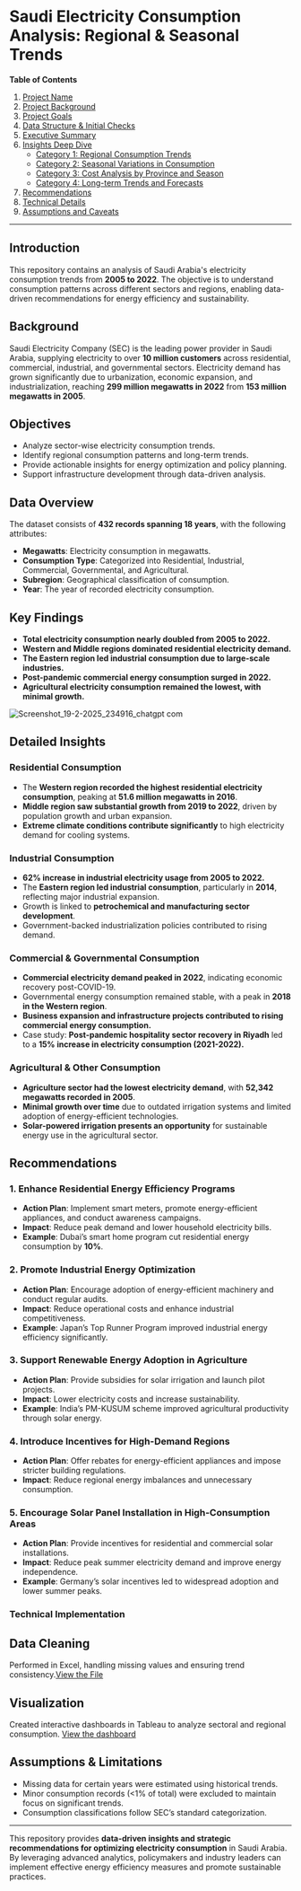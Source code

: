# Saudi Electricity Consumption Analysis: Regional & Seasonal Trends

**Table of Contents**

1. [Project Name](#project-name)
2. [Project Background](#project-background)
3. [Project Goals](#project-goals)
4. [Data Structure & Initial Checks](#data-structure--initial-checks)
5. [Executive Summary](#executive-summary)
6. [Insights Deep Dive](#insights-deep-dive)
   - [Category 1: Regional Consumption Trends](#category-1-regional-consumption-trends)
   - [Category 2: Seasonal Variations in Consumption](#category-2-seasonal-variations-in-consumption)
   - [Category 3: Cost Analysis by Province and Season](#category-3-cost-analysis-by-province-and-season)
   - [Category 4: Long-term Trends and Forecasts](#category-4-long-term-trends-and-forecasts)
7. [Recommendations](#recommendations)
8. [Technical Details](#technical-details)
9. [Assumptions and Caveats](#assumptions-and-caveats)

---

## Introduction

This repository contains an analysis of Saudi Arabia's electricity consumption trends from **2005 to 2022**. The objective is to understand consumption patterns across different sectors and regions, enabling data-driven recommendations for energy efficiency and sustainability.

## Background

Saudi Electricity Company (SEC) is the leading power provider in Saudi Arabia, supplying electricity to over **10 million customers** across residential, commercial, industrial, and governmental sectors. Electricity demand has grown significantly due to urbanization, economic expansion, and industrialization, reaching **299 million megawatts in 2022** from **153 million megawatts in 2005**.

## Objectives

- Analyze sector-wise electricity consumption trends.
- Identify regional consumption patterns and long-term trends.
- Provide actionable insights for energy optimization and policy planning.
- Support infrastructure development through data-driven analysis.

## Data Overview

The dataset consists of **432 records spanning 18 years**, with the following attributes:

- **Megawatts**: Electricity consumption in megawatts.
- **Consumption Type**: Categorized into Residential, Industrial, Commercial, Governmental, and Agricultural.
- **Subregion**: Geographical classification of consumption.
- **Year**: The year of recorded electricity consumption.

## Key Findings

- **Total electricity consumption nearly doubled from 2005 to 2022.**
- **Western and Middle regions dominated residential electricity demand.**
- **The Eastern region led industrial consumption due to large-scale industries.**
- **Post-pandemic commercial energy consumption surged in 2022.**
- **Agricultural electricity consumption remained the lowest, with minimal growth.**
  
![Screenshot_19-2-2025_234916_chatgpt com](https://github.com/user-attachments/assets/c1dca3d9-13f0-413c-969a-08f775a2d2ed)

## Detailed Insights

### Residential Consumption

- The **Western region recorded the highest residential electricity consumption**, peaking at **51.6 million megawatts in 2016**.
- **Middle region saw substantial growth from 2019 to 2022**, driven by population growth and urban expansion.
- **Extreme climate conditions contribute significantly** to high electricity demand for cooling systems.
  
### Industrial Consumption

- **62% increase in industrial electricity usage from 2005 to 2022.**
- The **Eastern region led industrial consumption**, particularly in **2014**, reflecting major industrial expansion.
- Growth is linked to **petrochemical and manufacturing sector development**.
- Government-backed industrialization policies contributed to rising demand.


### Commercial & Governmental Consumption

- **Commercial electricity demand peaked in 2022**, indicating economic recovery post-COVID-19.  
- Governmental energy consumption remained stable, with a peak in **2018 in the Western region**.
- **Business expansion and infrastructure projects contributed to rising commercial energy consumption.**
- Case study: **Post-pandemic hospitality sector recovery in Riyadh** led to a **15% increase in electricity consumption (2021-2022).**

### Agricultural & Other Consumption

- **Agriculture sector had the lowest electricity demand**, with **52,342 megawatts recorded in 2005**.
- **Minimal growth over time** due to outdated irrigation systems and limited adoption of energy-efficient technologies.
- **Solar-powered irrigation presents an opportunity** for sustainable energy use in the agricultural sector.
  


## Recommendations

### 1. Enhance Residential Energy Efficiency Programs
- **Action Plan**: Implement smart meters, promote energy-efficient appliances, and conduct awareness campaigns.
- **Impact**: Reduce peak demand and lower household electricity bills.
- **Example**: Dubai’s smart home program cut residential energy consumption by **10%**.

### 2. Promote Industrial Energy Optimization
- **Action Plan**: Encourage adoption of energy-efficient machinery and conduct regular audits.
- **Impact**: Reduce operational costs and enhance industrial competitiveness.
- **Example**: Japan’s Top Runner Program improved industrial energy efficiency significantly.

### 3. Support Renewable Energy Adoption in Agriculture
- **Action Plan**: Provide subsidies for solar irrigation and launch pilot projects.
- **Impact**: Lower electricity costs and increase sustainability.
- **Example**: India’s PM-KUSUM scheme improved agricultural productivity through solar energy.

### 4. Introduce Incentives for High-Demand Regions
- **Action Plan**: Offer rebates for energy-efficient appliances and impose stricter building regulations.
- **Impact**: Reduce regional energy imbalances and unnecessary consumption.

### 5. Encourage Solar Panel Installation in High-Consumption Areas
- **Action Plan**: Provide incentives for residential and commercial solar installations.
- **Impact**: Reduce peak summer electricity demand and improve energy independence.
- **Example**: Germany’s solar incentives led to widespread adoption and lower summer peaks.

### Technical Implementation

## Data Cleaning
Performed in Excel, handling missing values and ensuring trend consistency.[View the File](https://github.com/amr-salah92/SaudiArabia_Electricity/blob/main/SaudiElectricity.csv)  

## Visualization
Created interactive dashboards in Tableau to analyze sectoral and regional consumption. [View the dashboard](https://public.tableau.com/app/profile/amr.salah6779/viz/electricity_17392262053380/Dashboard1)


## Assumptions & Limitations

- Missing data for certain years were estimated using historical trends.
- Minor consumption records (<1% of total) were excluded to maintain focus on significant trends.
- Consumption classifications follow SEC’s standard categorization.

---

This repository provides **data-driven insights and strategic recommendations for optimizing electricity consumption** in Saudi Arabia. By leveraging advanced analytics, policymakers and industry leaders can implement effective energy efficiency measures and promote sustainable practices.


